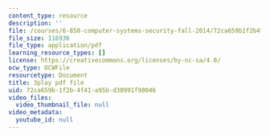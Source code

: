 ```yaml
---
content_type: resource
description: ''
file: /courses/6-858-computer-systems-security-fall-2014/72ca659b1f2b4f41a95bd38991f98046_WlmKwIe9z1Q.pdf
file_size: 116936
file_type: application/pdf
learning_resource_types: []
license: https://creativecommons.org/licenses/by-nc-sa/4.0/
ocw_type: OCWFile
resourcetype: Document
title: 3play pdf file
uid: 72ca659b-1f2b-4f41-a95b-d38991f98046
video_files:
  video_thumbnail_file: null
video_metadata:
  youtube_id: null
---
```

